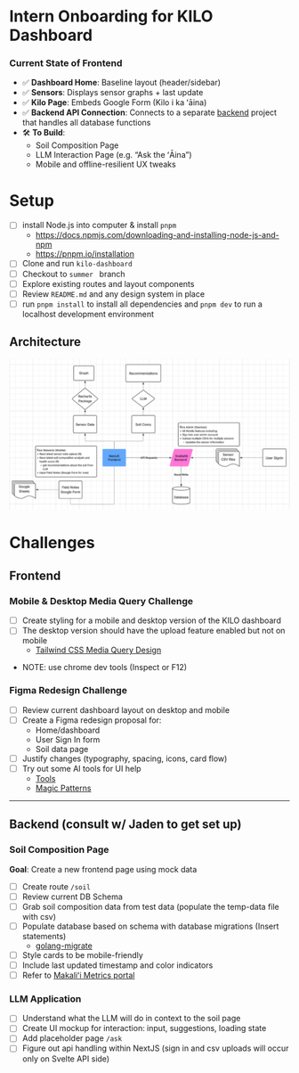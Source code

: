 # Intern Onboarding for KILO Dashboard

### Current State of Frontend

- ✅ **Dashboard Home**: Baseline layout (header/sidebar)
- ✅ **Sensors**: Displays sensor graphs + last update
- ✅ **Kilo Page**: Embeds Google Form (Kilo i ka ʻāina)
- ✅ **Backend API Connection**: Connects to a separate [backend](https://kilo-backend.sandbox.purplemaia.org/) project that handles all database functions
- 🛠️ **To Build**:
    - Soil Composition Page
    - LLM Interaction Page (e.g. “Ask the ʻĀina”)
    - Mobile and offline-resilient UX tweaks

# Setup

- [ ]  install Node.js into computer & install `pnpm`
    - https://docs.npmjs.com/downloading-and-installing-node-js-and-npm
    - https://pnpm.io/installation
- [ ]  Clone and run `kilo-dashboard`
- [ ]  Checkout to `summer ` branch
- [ ]  Explore existing routes and layout components
- [ ]  Review `README.md` and any design system in place
- [ ]  run `pnpm install` to install all dependencies and `pnpm dev` to run a localhost development environment

## Architecture
![](Architecture-PhaseI.png)

# Challenges
## Frontend
### Mobile & Desktop Media Query Challenge

- [ ]  Create styling for a mobile and desktop version of the KILO dashboard
- [ ]  The desktop version should have the upload feature enabled but not on mobile 
    - [Tailwind CSS Media Query Design](https://tailwindcss.com/docs/responsive-design)
- NOTE: use chrome dev tools (Inspect or F12)

### Figma Redesign Challenge

- [ ]  Review current dashboard layout on desktop and mobile
- [ ]  Create a Figma redesign proposal for:
    - Home/dashboard
    - User Sign In form
    - Soil data page
- [ ]  Justify changes (typography, spacing, icons, card flow)
- [ ]  Try out some AI tools for UI help
    -  [Tools](https://medium.com/@xinranma/i-tested-4-ai-tools-to-generate-ui-from-the-same-prompt-0d2113736cce)
    -  [Magic Patterns](https://www.magicpatterns.com/)

---

## Backend (consult w/ Jaden to get set up)
### Soil Composition Page

**Goal**: Create a new frontend page using mock data

- [ ]  Create route `/soil`
- [ ]  Review current DB Schema
- [ ]  Grab soil composition data from test data (populate the temp-data file with csv)
- [ ]  Populate database based on schema with database migrations (Insert statements)
    - [golang-migrate](https://github.com/golang-migrate/migrate)
- [ ]  Style cards to be mobile-friendly
- [ ]  Include last updated timestamp and color indicators
- [ ]  Refer to [Makaliʻi Metrics portal](https://deploy-preview-2--mellow-zuccutto-57d56b.netlify.app/)

### LLM Application

- [ ]  Understand what the LLM will do in context to the soil page 
- [ ]  Create UI mockup for interaction: input, suggestions, loading state
- [ ]  Add placeholder page `/ask`
- [ ]  Figure out api handling within NextJS (sign in and csv uploads will occur only on Svelte API side)